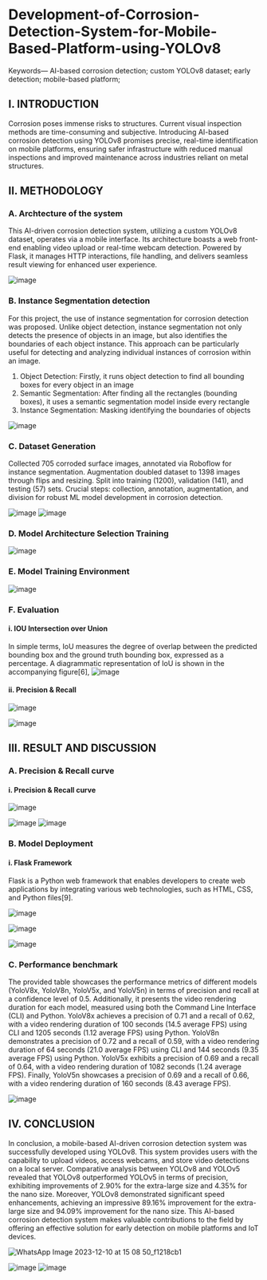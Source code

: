 # Development-of-Corrosion-Detection-System-for-Mobile-Based-Platform-using-YOLOv8
Keywords— AI-based corrosion detection; custom YOLOv8 dataset; early detection; mobile-based platform;


## I. INTRODUCTION
Corrosion poses immense risks to structures. Current visual inspection methods are time-consuming and subjective. Introducing AI-based corrosion detection using YOLOv8 promises precise, real-time identification on mobile platforms, ensuring safer infrastructure with reduced manual inspections and improved maintenance across industries reliant on metal structures.


## II. METHODOLOGY
### A. Archtecture of the system
This AI-driven corrosion detection system, utilizing a custom YOLOv8 dataset, operates via a mobile interface. Its architecture boasts a web front-end enabling video upload or real-time webcam detection. Powered by Flask, it manages HTTP interactions, file handling, and delivers seamless result viewing for enhanced user experience.

![image](https://github.com/faisalhazry/Development-of-Corrosion-Detection-System-for-Mobile-Based-Platform-using-YOLOv8/assets/121289405/d4b2d18a-042a-43c3-9fac-02295c05ad1e)

### B. Instance Segmentation detection
For this project, the use of instance segmentation for corrosion detection was proposed. Unlike object detection, instance segmentation not only detects the presence of objects in an image, but also identifies the boundaries of each object instance. This approach can be particularly useful for detecting and analyzing individual instances of corrosion within an image.

1. Object Detection: Firstly, it runs object detection to find all bounding boxes for every object in an image
2. Semantic Segmentation: After finding all the rectangles (bounding boxes), it uses a semantic segmentation model inside every rectangle
3. Instance Segmentation: Masking identifying the boundaries of objects

![image](https://github.com/faisalhazry/Development-of-Corrosion-Detection-System-for-Mobile-Based-Platform-using-YOLOv8/assets/121289405/e98b5c36-d2a2-467f-8176-553b5e6574a2)

### C. Dataset Generation
Collected 705 corroded surface images, annotated via Roboflow for instance segmentation. Augmentation doubled dataset to 1398 images through flips and resizing. Split into training (1200), validation (141), and testing (57) sets. Crucial steps: collection, annotation, augmentation, and division for robust ML model development in corrosion detection.

![image](https://github.com/faisalhazry/Development-of-Corrosion-Detection-System-for-Mobile-Based-Platform-using-YOLOv8/assets/121289405/207ec61b-e124-412f-bf10-d61a0f460164)
![image](https://github.com/faisalhazry/Development-of-Corrosion-Detection-System-for-Mobile-Based-Platform-using-YOLOv8/assets/121289405/97e41d36-bba9-4a07-828e-f47a4f6957ec)

### D. Model Architecture Selection Training

![image](https://github.com/faisalhazry/Development-of-Corrosion-Detection-System-for-Mobile-Based-Platform-using-YOLOv8/assets/121289405/50a78bc4-cbdc-4fe8-9bc3-360bdee3476a)

### E. Model Training Environment

![image](https://github.com/faisalhazry/Development-of-Corrosion-Detection-System-for-Mobile-Based-Platform-using-YOLOv8/assets/121289405/40eb2a13-868f-4eae-b5d5-30e3badf4d5d)

### F. Evaluation
#### i. IOU Intersection over Union
In simple terms, IoU measures the degree of overlap between the predicted bounding box and the ground truth bounding box, expressed as a percentage. A diagrammatic representation of IoU is shown in the accompanying figure[6],
![image](https://github.com/faisalhazry/Development-of-Corrosion-Detection-System-for-Mobile-Based-Platform-using-YOLOv8/assets/121289405/520a973e-50e8-49d4-bead-142e48e7ee0f)

#### ii. Precision & Recall
![image](https://github.com/faisalhazry/Development-of-Corrosion-Detection-System-for-Mobile-Based-Platform-using-YOLOv8/assets/121289405/3f01c374-89ce-47ee-b799-4a36c7545f6f)

![image](https://github.com/faisalhazry/Development-of-Corrosion-Detection-System-for-Mobile-Based-Platform-using-YOLOv8/assets/121289405/28e47a6d-afa7-4976-be82-c28e2524e92e)






## III. RESULT AND DISCUSSION
### A. Precision & Recall curve
#### i. Precision & Recall curve
![image](https://github.com/faisalhazry/Development-of-Corrosion-Detection-System-for-Mobile-Based-Platform-using-YOLOv8/assets/121289405/547b3f3f-4f9f-4522-a6cf-1b29b9cb1b39)

![image](https://github.com/faisalhazry/Development-of-Corrosion-Detection-System-for-Mobile-Based-Platform-using-YOLOv8/assets/121289405/256adaf4-6f16-403e-976e-80d765dc9edf)
![image](https://github.com/faisalhazry/Development-of-Corrosion-Detection-System-for-Mobile-Based-Platform-using-YOLOv8/assets/121289405/5a4916eb-8e07-49b2-9e1b-1af6bfc4bf6a)

### B. Model Deployment
#### i. Flask Framework
Flask is a Python web framework that enables developers to create web applications by integrating various web technologies, such as HTML, CSS, and Python files[9].

![image](https://github.com/faisalhazry/Development-of-Corrosion-Detection-System-for-Mobile-Based-Platform-using-YOLOv8/assets/121289405/73613200-0f1a-4778-9471-87ca26313c9b)

![image](https://github.com/faisalhazry/Development-of-Corrosion-Detection-System-for-Mobile-Based-Platform-using-YOLOv8/assets/121289405/e9da77a4-ccf7-4596-ac4f-4ae1bb9bf076)

![image](https://github.com/faisalhazry/Development-of-Corrosion-Detection-System-for-Mobile-Based-Platform-using-YOLOv8/assets/121289405/e8d1c60f-c2f0-4c8e-b02f-abd96b83759f)

### C. Performance benchmark
The provided table showcases the performance metrics of different models (YoloV8x, YoloV8n, YoloV5x, and YoloV5n) in terms of precision and recall at a confidence level of 0.5. Additionally, it presents the video rendering duration for each model, measured using both the Command Line Interface (CLI) and Python. YoloV8x achieves a precision of 0.71 and a recall of 0.62, with a video rendering duration of 100 seconds (14.5 average FPS) using CLI and 1205 seconds (1.12 average FPS) using Python. YoloV8n demonstrates a precision of 0.72 and a recall of 0.59, with a video rendering duration of 64 seconds (21.0 average FPS) using CLI and 144 seconds (9.35 average FPS) using Python. YoloV5x exhibits a precision of 0.69 and a recall of 0.64, with a video rendering duration of 1082 seconds (1.24 average FPS). Finally, YoloV5n showcases a precision of 0.69 and a recall of 0.66, with a video rendering duration of 160 seconds (8.43 average FPS).

![image](https://github.com/faisalhazry/Development-of-Corrosion-Detection-System-for-Mobile-Based-Platform-using-YOLOv8/assets/121289405/b22ed2df-ba16-44ec-b7b3-5e733494dca8)


## IV. CONCLUSION
In conclusion, a mobile-based AI-driven corrosion detection system was successfully developed using YOLOv8. This system provides users with the capability to upload videos, access webcams, and store video detections on a local server. Comparative analysis between YOLOv8 and YOLOv5 revealed that YOLOv8 outperformed YOLOv5 in terms of precision, exhibiting improvements of 2.90% for the extra-large size and 4.35% for the nano size. Moreover, YOLOv8 demonstrated significant speed enhancements, achieving an impressive 89.16% improvement for the extra-large size and 94.09% improvement for the nano size. This AI-based corrosion detection system makes valuable contributions to the field by offering an effective solution for early detection on mobile platforms and IoT devices.

![WhatsApp Image 2023-12-10 at 15 08 50_f1218cb1](https://github.com/faisalhazry/Development-of-Corrosion-Detection-System-for-Mobile-Based-Platform-using-YOLOv8/assets/121289405/b55ef25b-38c0-43f3-9061-586ad6fcd46e)

![image](https://github.com/faisalhazry/Development-of-Corrosion-Detection-System-for-Mobile-Based-Platform-using-YOLOv8/assets/121289405/d34623df-0378-4d65-930f-47a52a09dfdc)
![image](https://github.com/faisalhazry/Development-of-Corrosion-Detection-System-for-Mobile-Based-Platform-using-YOLOv8/assets/121289405/a4c6ae3b-8062-4878-97a6-5c692341f927)

























